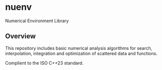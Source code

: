 # nuenv

Numerical Environment Library

## Overview

This repository includes basic numerical analysis algorithms for search, interpolation, integration and optimization of scattered data and functions.

Complient to the ISO C++23 standard.
